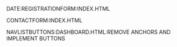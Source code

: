 DATE:REGISTRATIONFORM:INDEX.HTML

CONTACTFORM:INDEX.HTML

NAVLISTBUTTONS:DASHBOARD.HTML:REMOVE ANCHORS AND IMPLEMENT BUTTONS

